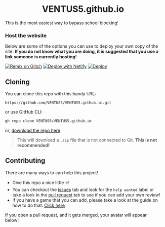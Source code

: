 <h1 align="center">
VENTUS5.github.io
</h1>

This is the most easiest way to bypass school blocking!

### Host the website

Below are some of the options you can use to deploy your own copy of the site. **If you do not know what you are doing, it is suggested that you use a link someone is currently hosting!**

[![Remix on Glitch](https://raw.githubusercontent.com/BinBashBanana/deploy-buttons/master/buttons/remade/glitch.svg)](https://glitch.com/edit/#!/import/github/VENTUS5/VENTUS5.github.io)
[![Deploy with Netlify](https://www.netlify.com/img/deploy/button.svg)](https://app.netlify.com/start/deploy?repository=https://github.com/VENTUS5/VENTUS5.github.io)
[![Deploy](https://www.herokucdn.com/deploy/button.svg)](https://heroku.com/deploy?template=https://github.com/VENTUS5/VENTUS5.github.io)

## Cloning

You can clone this repo with this handy URL:
```
https://github.com/VENTUS5/VENTUS5.github.io.git
```
or use GitHub CLI:
```bash
gh repo clone VENTUS5/VENTUS5.github.io
```
or, [download the repo here](https://github.com/VENTUS5/VENTUS5.github.io/archive/refs/heads/main.zip)
> This will download a `.zip` file that is not connected to Git. **This is not recommended!**

## Contributing

There are many ways to can help this project!

- Give this repo a nice little :star:!
- You can checkout the [issues](https://github.com/VENTUS5/VENTUS5.github.io/issues) tab and look for the `help wanted` label or take a look in the [pull request](https://github.com/VENTUS5/VENTUS5.github.io/pulls) tab to see if you can add your own review! 
- If you have a game that you can add, please take a look at the guide on how to do that: [Click here](https://github.com/VENTUS5/VENTUS5.github.io/wiki/Guide:-Adding-games)

If you open a pull request, and it gets merged, your avatar will appear below!
